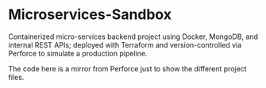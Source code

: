 # Microservices-Sandbox

Containerized micro-services backend project using Docker, MongoDB, and internal REST APIs; deployed with Terraform and version-controlled via Perforce to simulate a production pipeline.

The code here is a mirror from Perforce just to show the different project files.
